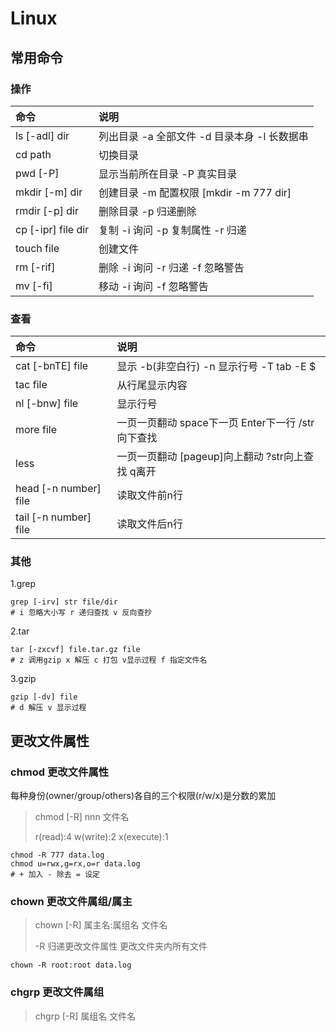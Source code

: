 # Linux
## 常用命令
### 操作
|命令|说明|
|:----|:----|
|ls [-adl] dir|列出目录 -a 全部文件 -d 目录本身 -l 长数据串|
|cd path|切换目录|
|pwd [-P]|显示当前所在目录 -P 真实目录|
|mkdir [-m] dir|创建目录 -m 配置权限 [mkdir -m 777 dir]|
|rmdir [-p] dir|删除目录 -p 归递删除|
|cp [-ipr] file dir|复制 -i 询问 -p 复制属性 -r 归递|
|touch file|创建文件|
|rm [-rif]|删除 -i 询问 -r 归递 -f 忽略警告|
|mv [-fi]|移动 -i 询问 -f 忽略警告|
### 查看
|命令|说明|
|:----|:----|
|cat [-bnTE] file|显示 -b(非空白行) -n 显示行号 -T tab -E $|
|tac file|从行尾显示内容|
|nl [-bnw] file|显示行号|
|more file|一页一页翻动 space下一页 Enter下一行 /str向下查找|
|less|一页一页翻动 [pageup]向上翻动 ?str向上查找 q离开|
|head [-n number] file|读取文件前n行|
|tail [-n number] file|读取文件后n行|
### 其他
1.grep
```shell
grep [-irv] str file/dir
# i 忽略大小写 r 递归查找 v 反向查抄
``` 
2.tar
```shell
tar [-zxcvf] file.tar.gz file
# z 调用gzip x 解压 c 打包 v显示过程 f 指定文件名
```
3.gzip
```shell
gzip [-dv] file 
# d 解压 v 显示过程
```

## 更改文件属性
### chmod 更改文件属性
每种身份(owner/group/others)各自的三个权限(r/w/x)是分数的累加 
> chmod [-R] nnn 文件名
> 
> r(read):4 w(write):2 x(execute):1 
```shell
chmod -R 777 data.log
chmod u=rwx,g=rx,o=r data.log 
# + 加入 - 除去 = 设定
```

### chown 更改文件属组/属主
> chown [-R] 属主名:属组名 文件名
> 
> -R 归递更改文件属性 更改文件夹内所有文件
```shell
chown -R root:root data.log
```

### chgrp 更改文件属组
> chgrp [-R] 属组名 文件名


